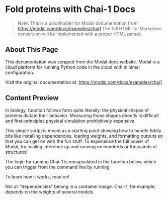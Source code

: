 # Fold proteins with Chai-1 Docs

> Note: This is a placeholder for Modal documentation from https://modal.com/docs/examples/chai1
> The full HTML-to-Markdown conversion will be implemented with a proper HTML parser.

## About This Page

This documentation was scraped from the Modal docs website. Modal is a cloud platform for running Python code in the cloud with minimal configuration.

Visit the original documentation at: https://modal.com/docs/examples/chai1

## Content Preview

In biology, function follows form quite literally:
the physical shapes of proteins dictate their behavior.
Measuring those shapes directly is difficult
and first-principles physical simulation prohibitively expensive.

This simple script is meant as a starting point showing how to handle fiddly bits
like installing dependencies, loading weights, and formatting outputs so that you can get on with the fun stuff.
To experience the full power of Modal, try scaling inference up and running on hundreds or thousands of structures!

The logic for running Chai-1 is encapsulated in the function below,
which you can trigger from the command line by running

To learn how it works, read on!

Not all “dependencies” belong in a container image. Chai-1, for example, depends on
the weights of several models.

